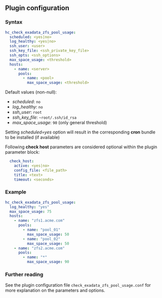 ## Plugin configuration

### Syntax

```yaml
hc_check_exadata_zfs_pool_usage:
  scheduled: <yes|no>
  log_healthy: <yes|no>
  ssh_user: <user>
  ssh_key_file: <ssh_private_key_file>
  ssh_opts: <ssh_options>
  max_space_usage: <threshold>
  hosts:
    - name: <server>
      pools:
        - name: <pool>
          max_space_usage: <threshold>
```

Default values (non-null):
* *scheduled*: `no`
* *log_healthy*: `no`
* *ssh_user*: `root`
* *ssh_key_file*: `~root/.ssh/id_rsa`
* *max_space_usage*: `90` (only general threshold)

Setting *scheduled=yes* option will result in the corresponding **cron** bundle to be installed (if available)

Following **check host** parameters are considered optional within the plugin parameter block:

```yaml
  check_host:
    active: <yes|no>
    config_file: <file_path>
    title: <text>
    timeout: <seconds>
```

### Example

```yaml
hc_check_exadata_zfs_pool_usage:
  log_healthy: "yes"
  max_space_usage: 75
  hosts:
    - name: "zfs1.acme.com"
      pools:
        - name: "pool_01"
          max_space_usage: 50
        - name: "pool_02"
          max_space_usage: 50
    - name: "zfs2.acme.com"
      pools:
        - name: "*"
          max_space_usage: 90
```

### Further reading

See the plugin configuration file `check_exadata_zfs_pool_usage.conf` for more explanation on the parameters and options.
